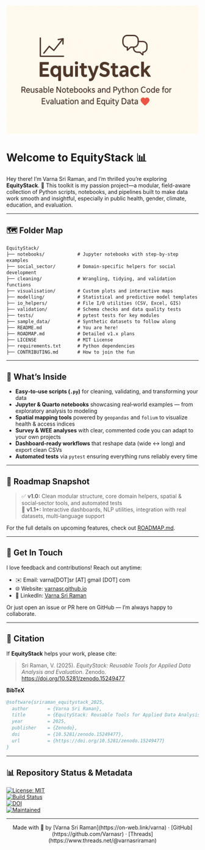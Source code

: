 ![EquityStack Banner](banner/EquityStack-banner.png)

# Welcome to EquityStack 📊

Hey there! I’m Varna Sri Raman, and I’m thrilled you’re exploring **EquityStack**. 🎉 This toolkit is my passion project—a modular, field-aware collection of Python scripts, notebooks, and pipelines built to make data work smooth and insightful, especially in public health, gender, climate, education, and evaluation.

---

## 🗺️ Folder Map

```
EquityStack/
├── notebooks/            # Jupyter notebooks with step-by-step examples
├── social_sector/        # Domain-specific helpers for social development
├── cleaning/             # Wrangling, tidying, and validation functions
├── visualisation/        # Custom plots and interactive maps
├── modelling/            # Statistical and predictive model templates
├── io_helpers/           # File I/O utilities (CSV, Excel, GIS)
├── validation/           # Schema checks and data quality tests
├── tests/                # pytest tests for key modules
├── sample_data/          # Synthetic datasets to follow along
├── README.md             # You are here!
├── ROADMAP.md            # Detailed v1.x plans
├── LICENSE               # MIT License
├── requirements.txt      # Python dependencies
├── CONTRIBUTING.md       # How to join the fun
```

---

## 📘 What’s Inside

- **Easy‑to‑use scripts (`.py`)** for cleaning, validating, and transforming your data  
- **Jupyter & Quarto notebooks** showcasing real‑world examples — from exploratory analysis to modeling  
- **Spatial mapping tools** powered by `geopandas` and `folium` to visualize health & access indices  
- **Survey & WEE analyses** with clear, commented code you can adapt to your own projects  
- **Dashboard‑ready workflows** that reshape data (wide ↔ long) and export clean CSVs  
- **Automated tests** via `pytest` ensuring everything runs reliably every time

---

## 🧭 Roadmap Snapshot

> ✅ **v1.0:** Clean modular structure, core domain helpers, spatial & social‑sector tools, and automated tests  
> 🚀 **v1.1+:** Interactive dashboards, NLP utilities, integration with real datasets, multi‑language support

For the full details on upcoming features, check out [ROADMAP.md](./ROADMAP.md).

---

## 🤝 Get In Touch

I love feedback and contributions! Reach out anytime:

- ✉️ Email: varna[DOT]sr [AT] gmail [DOT] com  
- 🌐 Website: [varnasr.github.io](https://varnasr.github.io)  
- 💼 LinkedIn: [Varna Sri Raman](https://www.linkedin.com/in/varna)

Or just open an issue or PR here on GitHub — I’m always happy to collaborate.

---

## 📑 Citation

If **EquityStack** helps your work, please cite:

> Sri Raman, V. (2025). *EquityStack: Reusable Tools for Applied Data Analysis and Evaluation*. Zenodo. https://doi.org/10.5281/zenodo.15249477

**BibTeX**
```bibtex
@software{sriraman_equitystack_2025,
  author       = {Varna Sri Raman},
  title        = {EquityStack: Reusable Tools for Applied Data Analysis and Evaluation},
  year         = 2025,
  publisher    = {Zenodo},
  doi          = {10.5281/zenodo.15249477},
  url          = {https://doi.org/10.5281/zenodo.15249477}
}
```

---

## 📊 Repository Status & Metadata

[![License: MIT](https://img.shields.io/badge/License-MIT-blue?label=license)](LICENSE)  
[![Build Status](https://github.com/Varnasr/EquityStack/actions/workflows/ci.yml/badge.svg)](https://github.com/Varnasr/EquityStack/actions)  
[![DOI](https://zenodo.org/badge/DOI/10.5281/zenodo.15249477.svg)](https://doi.org/10.5281/zenodo.15249477)  
[![Maintained](https://img.shields.io/badge/maintained-yes-brightgreen?label=2025)]()

---

<footer align="center">
Made with 💛 by [Varna Sri Raman](https://on-web.link/varna) · [GitHub](https://github.com/Varnasr) · [Threads](https://www.threads.net/@varnasriraman)
</footer>
